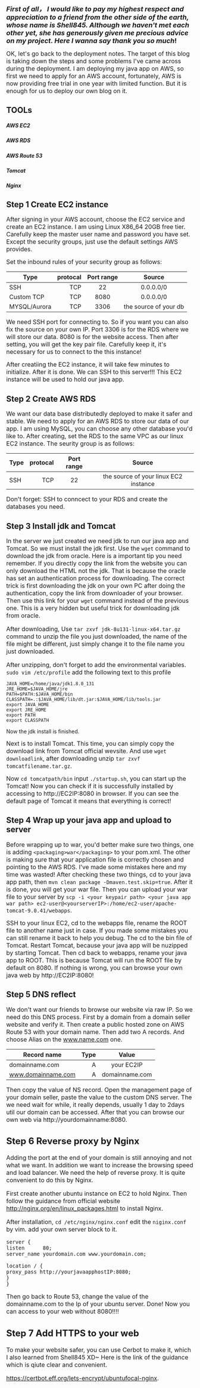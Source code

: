 <font size=4>***First of all， I would like to pay my highest respect and appreciation to a friend from the other side of the earth,  whose name is Shell845.  Although we haven't met each other yet,  she has generously given me precious advice on my project.   Here I wanna say thank you so much*!**</font>

<font size=3>OK, let's go back to the deployment notes. The target of this blog is taking down the steps and some problems I've came across during the deployment. I am deploying my java app on AWS, so first we need to apply for an AWS account, fortunately, AWS is now providing free trial in one year with limited function. But it is enough for us to deploy our own blog on it.</font>

## TOOLs
##### AWS EC2
##### AWS RDS
##### AWS Route 53
##### Tomcat
##### Nginx

## Step 1 Create EC2 instance
<font size=3>After signing in your AWS account, choose the EC2 service and create an EC2 instance. I am using Linux X86_64 20GB free tier. Carefully keep the master user name and password you have set. Except the security groups, just use the default settings AWS provides.

Set the inbound rules of your security group as follows:</font>

| Type        | protocal   |  Port range  |Source |
| --------   | -----:  | :----:  |:----:  |
| SSH      | TCP   |  22   |0.0.0.0/0|
| Custom TCP|  TCP  |   8080  |0.0.0.0/0|
| MYSQL/Aurora|   TCP    | 3306 |the source of your db|

<font size=3>We need SSH port for connecting to. So if you want you can also fix the source on your own IP.
Port 3306 is for the RDS where we will store our data.
8080 is for the website access.
Then after setting, you will get the key pair file. Carefully keep it, it's necessary for us to connect to the this instance!

After creatiing the EC2 instance, it will take few minutes to initialize. After it is done. We can SSH to this server!!! This EC2 instance will be used to hold our java app.</font>

## Step 2 Create AWS RDS
<font size=3>We want our data base distributedly deployed to make it safer and stable. We need to apply for an AWS RDS to store our data of our app. I am using MySQL, you can choose any other database you'd like to. After creating, set the RDS to the same VPC as our linux EC2 instance. The seurity group is as follows:</font>

| Type        | protocal   |  Port range  |Source |
| --------   | -----:  | :----:  |:----:  |
| SSH      | TCP   |  22   |the source of your linux EC2 instance|

<font size=3>Don't forget:  SSH to conncect to your RDS and create the databases you need.</font>

## Step 3 Install jdk and Tomcat
<font size=3>In the server we just created we need jdk to run our java app and Tomcat. So we must install the jdk first.
Use the ` wget ` command to download the jdk from oracle. Here is a important tip you need remember. If you directly copy the link from the website you can only download the HTML not the jdk. That is because the oracle has set an authentication process for downloading. The correct trick is first downloading the jdk on your own PC after doing the authentication, copy the link from downloader of your browser. Then use this link for your `wget` command instead of the previous one. This is a very hidden but useful trick for downloading jdk from oracle.

After downloading, Use `tar zxvf jdk-8u131-linux-x64.tar.gz` command to unzip the file you just downloaded, the name of the file might be different, just simply change it to the file name you just downloaded.

After unzipping, don't forget to  add the environmental variables. `sudo vim /etc/profile` add the following text to this profile</font>

	JAVA_HOME=/home/java/jdk1.8.0_131
	JRE_HOME=$JAVA_HOME/jre
	PATH=$PATH:$JAVA_HOME/bin
	CLASSPATH=.:$JAVA_HOME/lib/dt.jar:$JAVA_HOME/lib/tools.jar
	export JAVA_HOME
	export JRE_HOME
	export PATH
	export CLASSPATH
Now the jdk install is finished.

<font size=3>Next is to install Tomcat. This time, you can simply copy the download link from Tomcat official wevsite. And use `wget downloadlink`, after downloading unzip `tar zxvf tomcatfilename.tar.gz`.

Now `cd tomcatpath/bin` input `./startup.sh`, you can start up the Tomcat! Now you can check if it is successfully installed by accessing to http://EC2IP:8080 in browser. If you can see the default page of Tomcat it means that everything is correct!</font>

## Step 4 Wrap up your java app and upload to server
<font size=3>Before wrapping up to war, you'd better make sure two things, one is adding `<packaging>war</packaging>` to your pom.xml. The other is making sure that your application file is correctly chosen and pointing to the AWS RDS. I've made some mistakes here and my time was wasted!
After checking these two things, cd to your java app path, then `mvn clean package -Dmaven.test.skip=true`. After it is done, you will get your war file. Then you can upload your war file to your server by `scp -i <your keypair path> <your java app war path> ec2-user@<yourserverIP>:/home/ec2-user/apache-tomcat-9.0.41/webapps`.

SSH to your linux EC2, cd to the webapps file, rename the ROOT file to another name just in case. If you made some mistakes you can still rename it back to help you debug. The cd to the bin file of Tomcat. Restart Tomcat, because your java app will be nuzipped by starting Tomcat. Then cd back to webapps, rename your java app to ROOT. This is because Tomcat will run the ROOT file by default on 8080. If nothing is wrong, you can browse your own java web by http://EC2IP:8080!</font>

## Step 5 DNS reflect
<font size=3>We don't want our friends to browse our website via raw IP. So we need do this DNS process. First by a domain from a domain seller website and verify it. Then create a public hosted zone on AWS Route 53 with your domain name. Then add two A records. And choose Alias on the www.name.com one.

| Record name       | Type  |  Value  |
| --------   | -----:  | :----:  |
| domainname.com      |A  |  your EC2IP  |
| www.domainname.com      |A  |  domainname.com  |

<font size=3>Then copy the value of NS record. Open the management page of your domain seller, paste the value to the custom DNS server. The we need wait for while, it really depends, usually 1 day to 2days util our domain can be accessed. After that you can browse our own web via http://yourdomainname:8080.</font>

## Step 6 Reverse proxy by Nginx
<font size=3>Adding the port at the end of your domain is still annoying and not what we want. In addition we want to increase the browsing speed and load balancer. We need the help of reverse proxy. It is quite convenient to do this by Nginx.

First create another ubuntu instance on EC2 to hold Nginx. Then follow the guidance from official website http://nginx.org/en/linux_packages.html to install Nginx.

After installation, `cd /etc/nginx/nginx.conf` edit the `niginx.conf` by vim.
add your own server block to it.</font>

	server {
	listen      80;
	server_name yourdomain.com www.yourdomain.com;

	location / {
	proxy_pass http://yourjavaapphostIP:8080;
	}
	}

<font size=3>Then go back to Route 53, change the value of the domainname.com to the Ip of your ubuntu server.
Done! Now you can access to your web without 8080!!!!</font>

## Step 7 Add HTTPS to your web

<font size=3>To make your website safer, you can use Cerbot to make it, which I also learned from Shell845 XD~
Here is the link of the guidance which is qiute clear and convenient.</font>

https://certbot.eff.org/lets-encrypt/ubuntufocal-nginx.
